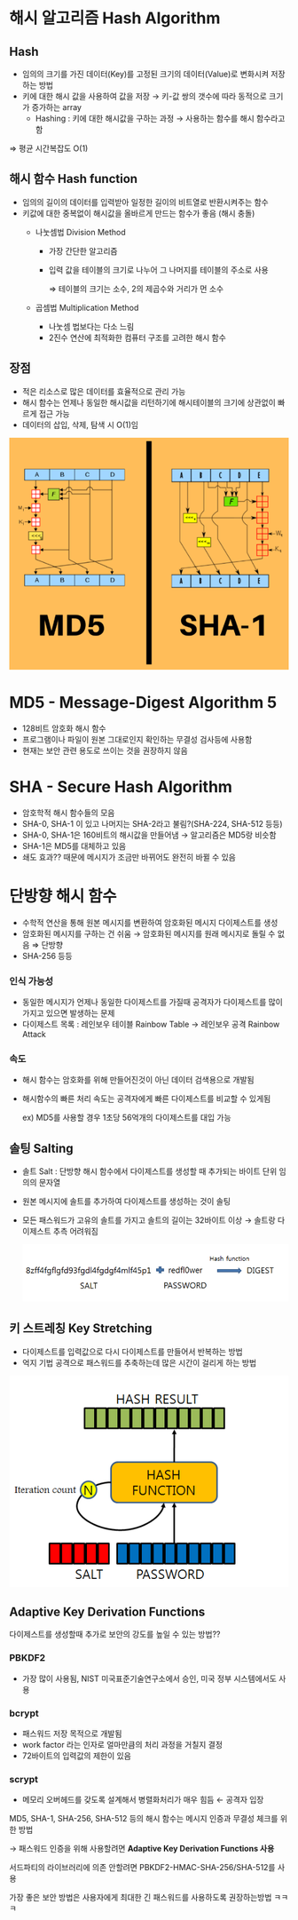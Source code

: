 # 해시 알고리즘 Hash Algorithm

## Hash

- 임의의 크기를 가진 데이터(Key)를 고정된 크기의 데이터(Value)로 변화시켜 저장하는 방법
- 키에 대한 해시 값을 사용하여 값을 저장 → 키-값 쌍의 갯수에 따라 동적으로 크기가 증가하는 array
    - Hashing : 키에 대한 해시값을 구하는 과정 → 사용하는 함수를 해시 함수라고 함

⇒ 평균 시간복잡도 O(1)

## 해시 함수 Hash function

- 임의의 길이의 데이터를 입력받아 일정한 길이의 비트열로 반환시켜주는 함수
- 키값에 대한 중복없이 해시값을 올바르게 만드는 함수가 좋음 (해시 충돌)
    - 나눗셈법 Division Method
        - 가장 간단한 알고리즘
        - 입력 값을 테이블의 크기로 나누어 그 나머지를 테이블의 주소로 사용
            
            ⇒ 테이블의 크기는 소수, 2의 제곱수와 거리가 먼 소수
            
    - 곱셈법 Multiplication Method
        - 나눗셈 법보다는 다소 느림
        - 2진수 연산에 최적화한 컴퓨터 구조를 고려한 해시 함수

## 장점

- 적은 리소스로 많은 데이터를 효율적으로 관리 가능
- 해시 함수는 언제나 동일한 해시값을 리턴하기에 해시테이블의 크기에 상관없이 빠르게 접근 가능
- 데이터의 삽입, 삭제, 탐색 시 O(1)임

![Untitled](image/Hash1.png)

# MD5 - Message-Digest Algorithm 5

- 128비트 암호화 해시 함수
- 프로그램이나 파일이 원본 그대로인지 확인하는 무결성 검사등에 사용함
- 현재는 보안 관련 용도로 쓰이는 것을 권장하지 않음

# SHA - Secure Hash Algorithm

- 암호학적 해시 함수들의 모음
- SHA-0, SHA-1 이 있고 나머지는 SHA-2라고 불림?(SHA-224, SHA-512 등등)
- SHA-0, SHA-1은 160비트의 해시값을 만들어냄 → 알고리즘은 MD5랑 비슷함
- SHA-1은 MD5를 대체하고 있음
- 쇄도 효과?? 때문에 메시지가 조금만 바뀌어도 완전히 바뀔 수 있음

# 단방향 해시 함수

- 수학적 연산을 통해 원본 메시지를 변환하여 암호화된 메시지 다이제스트를 생성
- 암호화된 메시지를 구하는 건 쉬움 → 암호화된 메시지를 원래 메시지로 돌릴 수 없음 ⇒ 단방향
- SHA-256 등등

### 인식 가능성

- 동일한 메시지가 언제나 동일한 다이제스트를 가질때 공격자가 다이제스트를 많이가지고 있으면 발생하는 문제
- 다이제스트 목록 : 레인보우 테이블 Rainbow Table → 레인보우 공격 Rainbow Attack

### 속도

- 해시 함수는 암호화를 위해 만들어진것이 아닌 데이터 검색용으로 개발됨
- 해시함수의 빠른 처리 속도는 공격자에게 빠른 다이제스트를 비교할 수 있게됨
    
    ex) MD5를 사용할 경우 1초당 56억개의 다이제스트를 대입 가능
    

## 솔팅 Salting

- 솔트 Salt : 단방향 해시 함수에서 다이제스트를 생성할 때 추가되는 바이트 단위 임의의 문자열
- 원본 메시지에 솔트를 추가하여 다이제스트를 생성하는 것이 솔팅
- 모든 패스워드가 고유의 솔트를 가지고 솔트의 길이는 32바이트 이상 →  솔트랑 다이제스트 추측 어려워짐
    
    ![Untitled](image/Hash2.png)
    

## 키 스트레칭 Key Stretching

- 다이제스트를 입력값으로 다시 다이제스트를 만들어서 반복하는 방법
- 억지 기법 공격으로 패스워드를 추축하는데 많은 시간이 걸리게 하는 방법

![Untitled](image/Hash3.png)

## **Adaptive Key Derivation Functions**

다이제스트를 생성할때 추가로 보안의 강도를 높일 수 있는 방법??

### PBKDF2

- 가장 많이 사용됨, NIST 미국표준기술연구소에서 승인, 미국 정부 시스템에서도 사용

### bcrypt

- 패스워드 저장 목적으로 개발됨
- work factor 라는 인자로 얼마만큼의 처리 과정을 거칠지 결정
- 72바이트의 입력값의 제한이 있음

### scrypt

- 메모리 오버헤드를 갖도록 설계해서 병렬화처리가 매우 힘듬 ← 공격자 입장

MD5, SHA-1, SHA-256, SHA-512 등의 해시 함수는 메시지 인증과 무결성 체크를 위한 방법

→ 패스워드 인증을 위해 사용할려면 **Adaptive Key Derivation Functions 사용**

서드파티의 라이브러리에 의존 안할려면 PBKDF2-HMAC-SHA-256/SHA-512를 사용

가장 좋은 보안 방법은 사용자에게 최대한 긴 패스워드를 사용하도록 권장하는방법 ㅋㅋㅋ